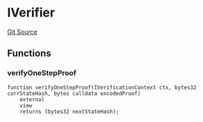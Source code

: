 # IVerifier
[Git Source](https://github.com/SpecularL2/specular/blob/559c78f8b09496c7f5c8f6e0b0262bee5e41d9a4/src/challenge/verifier/IVerifier.sol)


## Functions
### verifyOneStepProof


```solidity
function verifyOneStepProof(IVerificationContext ctx, bytes32 currStateHash, bytes calldata encodedProof)
    external
    view
    returns (bytes32 nextStateHash);
```

